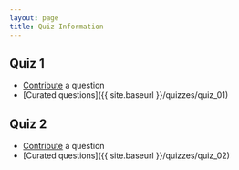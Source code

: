 ```yaml
---
layout: page
title: Quiz Information
---
```


## Quiz 1
- [Contribute](https://docs.google.com/forms/d/1UNvxtCZqBx5t1U298onEvyaaSQOtS0XZa27auoDySmc/viewform) a question
- [Curated questions]({{ site.baseurl }}/quizzes/quiz_01)

## Quiz 2
- [Contribute](https://docs.google.com/forms/d/1o-cv57PL4DFqNonCAoZBHUPqWlaQ4rReWVvHhC0REJY/viewform) a question
- [Curated questions]({{ site.baseurl }}/quizzes/quiz_02)
